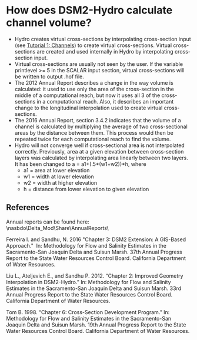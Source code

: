 # How does DSM2-Hydro calculate channel volume?

-   Hydro creates virtual cross-sections by interpolating cross-section
    input (see
    <a href="http://msb-confluence/display/DSM2/Tutorial+1%3A+Channels"
    style="letter-spacing: 0.0px;" rel="nofollow">Tutorial 1: Channels</a>)
    to create virtual cross-sections. Virtual cross-sections are created
    and used internally in Hydro by interpolating cross-section input.
-   Virtual cross-sections are usually not seen by the user. If the
    variable printlevel \>= 5 in the SCALAR input section, virtual
    cross-sections will be written to output .hof file.
-   The 2012 Annual Report describes a change in the way volume is
    calculated: it used to use only the area of the cross-section in the
    middle of a computational reach, but now it uses all 3 of the
    cross-sections in a computational reach. Also, it describes an
    important change to the longitudinal interpolation used to create
    virtual cross-sections.
-   The 2016 Annual Report, section 3.4.2 indicates that the volume of a
    channel is calculated by multiplying the average of two
    cross-sectional areas by the distance between them. This process
    would then be repeated twice for each computational reach to find
    the volume.
-   Hydro will not converge well if cross-sectional area is not
    interpolated correctly. Previously, area at a given elevation
    between cross-section layers was calculated by interpolating area
    linearly between two layers. It has been changed to a =
    a1+(.5\*(w1+w2))\*h, where
    -   a1 = area at lower elevation
    -   w1 = width at lower elevation
    -   w2 = width at higher elevation
    -   h = distance from lower elevation to given elevation

## References

Annual reports can be found here: 
\\nasbdo\Delta_Mod\Share\AnnualReports\\

Ferreira I. and Sandhu, N. 2016 "Chapter 3: DSM2 Extension: A GIS-Based
Approach."  In: Methodology for Flow and Salinity Estimates in the
Sacramento-San Joaquin Delta and Suisun Marsh. 37th Annual Progress
Report to the State Water Resources Control Board. California Department
of Water Resources.

Liu L., Ateljevich E., and Sandhu P. 2012. “Chapter 2: Improved Geometry
Interpolation in DSM2-Hydro.” In: Methodology for Flow and Salinity
Estimates in the Sacramento-San Joaquin Delta and Suisun Marsh. 33rd
Annual Progress Report to the State Water Resources Control Board.
California Department of Water Resources.

Tom B. 1998. “Chapter 6: Cross-Section Development Program.” In:
Methodology for Flow and Salinity Estimates in the Sacramento-San
Joaquin Delta and Suisun Marsh. 19th Annual Progress Report to the State
Water Resources Control Board. California Department of Water Resources.
